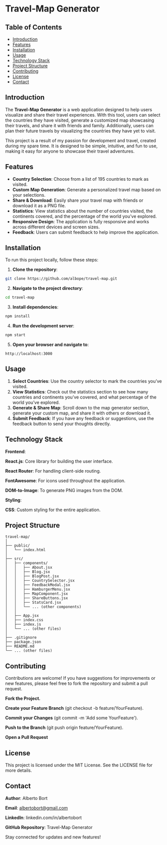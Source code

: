 # Travel-Map Generator

## Table of Contents

- [Introduction](#introduction)
- [Features](#features)
- [Installation](#installation)
- [Usage](#usage)
- [Technology Stack](#technology-stack)
- [Project Structure](#project-structure)
- [Contributing](#contributing)
- [License](#license)
- [Contact](#contact)

## Introduction

The **Travel-Map Generator** is a web application designed to help users visualize and share their travel experiences. With this tool, users can select the countries they have visited, generate a customized map showcasing their travels, and share it with friends and family. Additionally, users can plan their future travels by visualizing the countries they have yet to visit.

This project is a result of my passion for development and travel, created during my spare time. It is designed to be simple, intuitive, and fun to use, making it easy for anyone to showcase their travel adventures.

## Features

- **Country Selection**: Choose from a list of 195 countries to mark as visited.
- **Custom Map Generation**: Generate a personalized travel map based on your selections.
- **Share & Download**: Easily share your travel map with friends or download it as a PNG file.
- **Statistics**: View statistics about the number of countries visited, the continents covered, and the percentage of the world you’ve explored.
- **Responsive Design**: The application is fully responsive and works across different devices and screen sizes.
- **Feedback**: Users can submit feedback to help improve the application.

## Installation

To run this project locally, follow these steps:

1. **Clone the repository**:

```bash
git clone https://github.com/albope/travel-map.git
```

2. **Navigate to the project directory**:

```bash
cd travel-map
```

3. **Install dependencies**:

```bash
npm install
```

4. **Run the development server**:

```bash
npm start
```

5. **Open your browser and navigate to**:

```arduino
http://localhost:3000
```
## Usage

1. **Select Countries**: Use the country selector to mark the countries you’ve visited.
2. **View Statistics**: Check out the statistics section to see how many countries and continents you’ve covered, and what percentage of the world you’ve explored.
3. **Generate & Share Map**: Scroll down to the map generator section, generate your custom map, and share it with others or download it.
4. **Submit Feedback**: If you have any feedback or suggestions, use the feedback button to send your thoughts directly.

## Technology Stack

**Frontend**:

**React.js**: Core library for building the user interface.

**React Router**: For handling client-side routing.

**FontAwesome**: For icons used throughout the application.

**DOM-to-Image**: To generate PNG images from the DOM.

**Styling**:

**CSS**: Custom styling for the entire application.

## Project Structure

```
travel-map/
│
├── public/
│   └── index.html
│
├── src/
│   ├── components/
│   │   ├── About.jsx
│   │   ├── Blog.jsx
│   │   ├── BlogPost.jsx
│   │   ├── CountrySelector.jsx
│   │   ├── FeedbackModal.jsx
│   │   ├── HamburgerMenu.jsx
│   │   ├── MapComponent.jsx
│   │   ├── ShareButtons.jsx
│   │   ├── StatsCard.jsx
│   │   └── ... (other components)
│   │
│   ├── App.jsx
│   ├── index.css
│   ├── index.js
│   └── ... (other files)
│
├── .gitignore
├── package.json
├── README.md
└── ... (other files)

```

## Contributing

Contributions are welcome! If you have suggestions for improvements or new features, please feel free to fork the repository and submit a pull request.

**Fork the Project.**

**Create your Feature Branch** (git checkout -b feature/YourFeature).

**Commit your Changes** (git commit -m 'Add some YourFeature').

**Push to the Branch** (git push origin feature/YourFeature).

**Open a Pull Request**

## License

This project is licensed under the MIT License. See the LICENSE file for more details.

## Contact

**Author**: Alberto Bort

**Email**: albertobort@gmail.com

**LinkedIn**: linkedin.com/in/albertobort

**GitHub Repository**: Travel-Map Generator

Stay connected for updates and new features!
